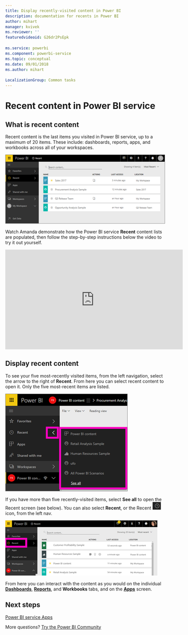 ```yaml
---
title: Display recently-visited content in Power BI
description: documentation for recents in Power BI
author: mihart
manager: kvivek
ms.reviewer: ''
featuredvideoid: G26dr2PsEpk

ms.service: powerbi
ms.component: powerbi-service
ms.topic: conceptual
ms.date: 09/01/2018
ms.author: mihart

LocalizationGroup: Common tasks
---
```

# **Recent** content in Power BI service


## What is recent content
Recent content is the last items you visited in Power BI service, up to a maximum of 20 items.  These include: dashboards, reports, apps, and workbooks across all of your workspaces.

![Recent content window](./media/end-user-recent/power-bi-recent-screen.png)

Watch Amanda demonstrate how the Power BI service **Recent** content lists are populated, then follow the step-by-step instructions below the video to try it out yourself.

<iframe width="560" height="315" src="https://www.youtube.com/embed/G26dr2PsEpk" frameborder="0" allowfullscreen></iframe>

## Display recent content
To see your five most-recently visited items, from the left navigation, select the arrow to the right of **Recent**.  From here you can select recent content to open it. Only the five most-recent items are listed.

![Recent content flyout](./media/end-user-recent/power-bi-recent-flyout-new.png)

If you have more than five recently-visited items, select **See all** to open the Recent screen (see below). You can also select **Recent**, or the Recent ![Recent icon](./media/end-user-recent/power-bi-recent-icon.png)  icon, from the left nav.

![display all recent content](./media/end-user-recent/power-bi-recent-list.png)

From here you can interact with the content as you would on the individual [**Dashboards**](end-user-dashboards.md), [**Reports**](end-user-reports.md), and **Workbooks** tabs, and on the [**Apps**](end-user-apps.md) screen.

## Next steps
[Power BI service Apps](end-user-apps.md)

More questions? [Try the Power BI Community](http://community.powerbi.com/)

